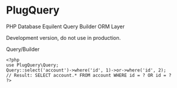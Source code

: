 PlugQuery
=========

PHP Database Equilent Query Builder ORM Layer

Development version, do not use in production.


Query/Builder
```
<?php 
use PlugQuery\Query;
Query::select('account')->where('id', 1)->or->where('id', 2);
// Result: SELECT account.* FROM account WHERE id = ? OR id = ?
?>
```